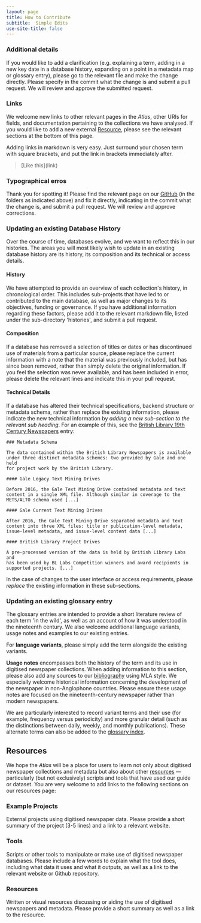```yaml
---
layout: page
title: How to Contribute
subtitle:  Simple Edits
use-site-title: false
---
```


### Additional details 

If you would like to add a clarification (e.g. explaining a term, adding in a new key date in a database history, expanding on a point in a metadata map or glossary entry), please go to the relevant file and make the change directly. Please specify in the commit what the change is and submit a pull request. We will review and approve the submitted request.

### Links

We welcome new links to other relevant pages in the *Atlas*, other URIs for fields, and documentation pertaining to the collections we have analysed. If you would like to add a new external [Resource](https://www.digitisednewspapers.net/introduction/web/), please see the relevant sections at the bottom of this page.  
  
Adding links in markdown is very easy. Just surround your chosen term with square brackets, and put the link in brackets immediately after.  
>    \[Like this\](link)


<a name="database_histories"></a>
### Typographical erros

Thank you for spotting it! Please find the relevant page on our [GitHub](https://github.com/AtlasOfDigitisedNewspapers/AtlasOfDigitisedNewspapers.github.io) (in the folders as indicated above) and fix it directly, indicating in the commit what the change is, and submit a pull request. We will review and approve corrections.


### Updating an existing Database History

Over the course of time, databases evolve, and we want to reflect this in our histories. The areas you will most likely wish to update in an existing database history are its history, its composition and its technical or access details.

#### History

We have attempted to provide an overview of each collection's history, in chronological order. This includes sub-projects that have led to or contributed to the main database, as well as major changes to its objectives, funding or governance. If you have additional information regarding these factors, please add it to the relevant markdown file, listed under the sub-directory 'histories', and submit a pull request. 

#### Composition

If a database has removed a selection of titles or dates or has discontinued use of materials from a particular source, please replace the current information with a note that the material was previously included, but has since been removed, rather than simply delete the original information. If you feel the selection was never available, and has been included in error, please delete the relevant lines and indicate this in your pull request.

#### Technical Details

If a database has altered their technical specifications, backend structure or metadata schema, rather than replace the existing information, please indicate the new technical information by *adding a new sub-section to the relevant sub heading*.  For an example of this, see the [British Library 19th Century Newspapers](../../histories/bl.md) entry:

	### Metadata Schema

	The data contained within the British Library Newspapers is available
	under three distinct metadata schemes: two provided by Gale and one held
	for project work by the British Library.

	#### Gale Legacy Text Mining Drives

	Before 2016, the Gale Text Mining Drive contained metadata and text
	content in a single XML file. Although similar in coverage to the
	METS/ALTO schema used [...]

	#### Gale Current Text Mining Drives

	After 2016, the Gale Text Mining Drive separated metadata and text
	content into three XML files: title or publication-level metadata,
	issue-level metadata, and issue-level content data [...]

<a name="glossary_entries"></a> 

	#### British Library Project Drives

	A pre-processed version of the data is held by British Library Labs and
	has been used by BL Labs Competition winners and award recipients in
	supported projects. [...]

In the case of changes to the user interface or access requirements, please *replace* the existing information in these sub-sections.

<a name="resources"></a> 

### Updating an existing glossary entry  

The glossary entries are intended to provide a short literature review of each term 'in the wild', as well as an account of how it was understood in the nineteenth century. We also welcome additional language variants, usage notes and examples to our existing entries. 
  
For **language variants**, please simply add the term alongside the existing variants.
  
**Usage notes** encompasses both the history of the term and its use in digitised newspaper collections. When adding information to this section, please also add any sources to our [bibliography](https://www.digitisednewspapers.net/introduction/bibliography/) using MLA style. We especially welcome historical information concerning the development of the newspaper in non-Anglophone countries. Please ensure these usage notes are focused on the nineteenth-century newspaper rather than modern newspapers. 
  
We are particularly interested to record variant terms and their use (for example, frequency versus periodicity) and more granular detail (such as the distinctions between daily, weekly, and monthly publications). These alternate terms can also be added to the [glossary index](https://www.digitisednewspapers.net/glossary/). 
 
## Resources
 
We hope the *Atlas* will be a place for users to learn not only about digitised newspaper collections and metadata but also about other [resources](https://www.digitisednewspapers.net/introduction/web/) — particularly (but not exclusively) scripts and tools that have used our guide or dataset. You are very welcome to add links to the following sections on our resources page:

### Example Projects

External projects using digitised newspaper data. Please provide a short summary of the project (3-5 lines) and a link to a relevant website.

### Tools

Scripts or other tools to manipulate or make use of digitised newspaper databases. Please include a few words to explain what the tool does, including what data it uses and what it outputs, as well as a link to the relevant website or Github repository.
  
### Resources

Written or visual resources discussing or aiding the use of digitised newspapers and metadata. Please provide a short summary as well as a link to the resource.
